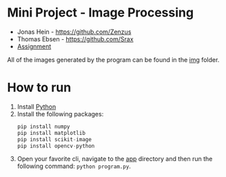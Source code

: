 # Mini Project - Image Processing
- Jonas Hein - https://github.com/Zenzus
- Thomas Ebsen - https://github.com/Srax 
- [Assignment](files/Assignment.pdf)


All of the images generated by the program can be found in the [img](app/img) folder.
# How to run
1. Install [Python](https://www.python.org/downloads/)
2. Install the following packages:  
    ```python
    pip install numpy
    pip install matplotlib
    pip install scikit-image
    pip install opencv-python
    ```
3. Open your favorite cli, navigate to the [app](/app) directory and then run the following command: `python program.py`.  
